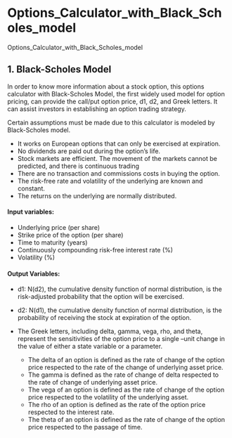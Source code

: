 # Options_Calculator_with_Black_Scholes_model
Options_Calculator_with_Black_Scholes_model

## 1. Black-Scholes Model

In order to know more information about a stock option, this options calculator with Black-Scholes Model, the first widely used model for option pricing, can provide the call/put option price, d1, d2, and Greek letters. It can assist investors in establishing an option trading strategy. 


Certain assumptions must be made due to this calculator is modeled by Black-Scholes model. 
* It works on European options that can only be exercised at expiration.
* No dividends are paid out during the option’s life.
* Stock markets are efficient. The movement of the markets cannot be predicted, and there is continuous trading
* There are no transaction and commissions costs in buying the option.
* The risk-free rate and volatility of the underlying are known and constant.
* The returns on the underlying are normally distributed.

#### Input variables:
* Underlying price (per share)
* Strike price of the option (per share)
* Time to maturity (years)
* Continuously compounding risk-free interest rate (%)
* Volatility (%)

#### Output Variables:
* d1: N(d2), the cumulative density function of normal distribution, is the risk-adjusted probability that the option will be exercised.
* d2: N(d1), the cumulative density function of normal distribution, is the probability of receiving the stock at expiration of the option.

* The Greek letters, including delta, gamma, vega, rho, and theta, represent the sensitivities of the option price to a single –unit change in the value of either a state variable or a parameter. 
  - The delta of an option is defined as the rate of change of the option price respected to the rate of the change of underlying asset price. 
  -	The gamma is defined as the rate of change of delta respected to the rate of change of underlying asset price.
  -	The vega of an option is defined as the rate of change of the option price respected to the volatility of the underlying asset. 
  -	The rho of an option is defined as the rate of the option price respected to the interest rate. 
  -	The theta of an option is defined as the rate of change of the option price respected to the passage of time.
